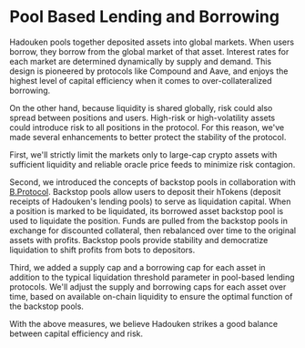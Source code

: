 # Pool Based Lending and Borrowing

Hadouken pools together deposited assets into global markets. When users borrow, they borrow from the global market of that asset. Interest rates for each market are determined dynamically by supply and demand. This design is pioneered by protocols like Compound and Aave, and enjoys the highest level of capital efficiency when it comes to over-collateralized borrowing.

On the other hand, because liquidity is shared globally, risk could also spread between positions and users. High-risk or high-volatility assets could introduce risk to all positions in the protocol. For this reason, we've made several enhancements to better protect the stability of the protocol.

First, we'll strictly limit the markets only to large-cap crypto assets with sufficient liquidity and reliable oracle price feeds to minimize risk contagion.

Second, we introduced the concepts of backstop pools in collaboration with [B.Protocol](https://www.bprotocol.org/). Backstop pools allow users to deposit their hTokens (deposit receipts of Hadouken's lending pools) to serve as liquidation capital. When a position is marked to be liquidated, its borrowed asset backstop pool is used to liquidate the position. Funds are pulled from the backstop pools in exchange for discounted collateral, then rebalanced over time to the original assets with profits. Backstop pools provide stability and democratize liquidation to shift profits from bots to depositors.

Third, we added a supply cap and a borrowing cap for each asset in addition to the typical liquidation threshold parameter in pool-based lending protocols. We'll adjust the supply and borrowing caps for each asset over time, based on available on-chain liquidity to ensure the optimal function of the backstop pools.

With the above measures, we believe Hadouken strikes a good balance between capital efficiency and risk.
